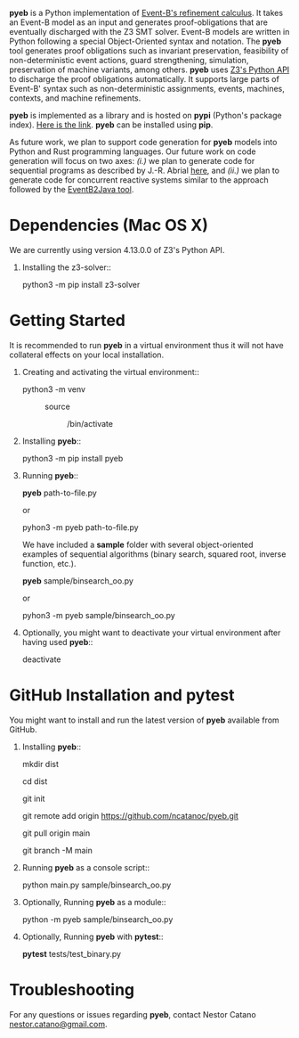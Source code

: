 **pyeb** is a Python implementation of
[Event-B's refinement calculus](https://www.amazon.com/Modeling-Event-B-Jean-Raymond-Abrial-ebook/dp/B00AKE1X6G/ref=sr_1_1?crid=Z3EK47C5ZPF8&dib=eyJ2IjoiMSJ9.y0_vyeR7jV-Oj4yF28ueHqqWE4mUkUqg81kXg-hMs97kgOTibmPyedfD24D51HmTqaXOd2JLhxAksYcjCpzp-IUu_2AAJKqzVyfaQLYmIE7b4gSU4d10tXBra1KZDW39byq9804lBnqJWuDMmKzue46_K8qDg29UojbXh3SJDB_NZ8dJNo5ahtap-gjsQmm4x2BLPLaRx2tg27MV4kFiJ31vRq_UyuN0f228qOM8tVE.Bd9FAFBQWGvOHRObi6YOT0L772WFbXVPzFKBFbTY3wM&dib_tag=se&keywords=abrial&qid=1712764662&s=books&sprefix=abrial%2Cstripbooks-intl-ship%2C240&sr=1-1). It
takes an Event-B model as an input and generates proof-obligations
that are eventually discharged with the Z3 SMT solver. Event-B models
are written in Python following a special Object-Oriented syntax and
notation. The **pyeb** tool generates proof obligations such as
invariant preservation, feasibility of non-deterministic event
actions, guard strengthening, simulation, preservation of machine
variants, among others.  **pyeb** uses
[Z3's Python API](https://z3prover.github.io/api/html/namespacez3py.html)
to discharge the proof obligations automatically. It supports large
parts of Event-B' syntax such as non-deterministic assignments,
events, machines, contexts, and machine refinements.

**pyeb** is implemented as a library and is hosted on **pypi**
  (Python's package index). [Here is the link](https://pypi.org/project/pyeb/). **pyeb** can be installed using **pip**.

As future work, we plan to support code generation for **pyeb** models into Python and Rust programming languages. Our future work on code generation will focus on two axes: *(i.)* we plan to generate code for sequential programs as described by J.-R. Abrial [here](https://web-archive.southampton.ac.uk/deploy-eprints.ecs.soton.ac.uk/122/), and *(ii.)* we plan to generate code for concurrent reactive systems similar to the approach followed by the [EventB2Java tool](https://link.springer.com/article/10.1007/s10009-015-0381-2).


Dependencies (Mac OS X)
===================================

We are currently using version 4.13.0.0 of Z3's Python API.

1.  Installing the z3-solver::
      
      python3 -m pip install z3-solver

      
Getting Started
===============

It is recommended to run **pyeb** in a virtual environment thus it will not have collateral effects on your local installation. 

1.  Creating and activating the virtual environment::
      
      python3 -m venv <DIR>
	  
      source <DIR>/bin/activate

2.  Installing **pyeb**::
      
      python3 -m pip install pyeb

3.  Running **pyeb**::

      **pyeb** path-to-file.py

      or

      pyhon3 -m pyeb path-to-file.py

	We have included a **sample** folder with several object-oriented
examples of sequential algorithms (binary search, squared root,
inverse function, etc.). 

      **pyeb** sample/binsearch_oo.py

      or

      pyhon3 -m pyeb sample/binsearch_oo.py

4.  Optionally, you might want to deactivate your virtual environment
    after having used **pyeb**::
      
      deactivate


GitHub Installation and pytest
===================================

You might want to install and run the latest version of **pyeb** available from GitHub.

1.  Installing **pyeb**::
      
      mkdir dist
      
      cd dist

      git init

      git remote add origin https://github.com/ncatanoc/pyeb.git

      git pull origin main
      
      git branch -M main

2.  Running **pyeb** as a console script::
      
      python main.py sample/binsearch_oo.py

3.  Optionally,  Running **pyeb** as a module::
      
      python -m pyeb sample/binsearch_oo.py

4.  Optionally,  Running **pyeb** with **pytest**::
      
      **pytest** tests/test_binary.py

   
Troubleshooting
=======================

For any questions or issues regarding **pyeb**, contact Nestor Catano [nestor.catano@gmail.com](mailto:nestor.catano@gmail.com).
